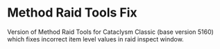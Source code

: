 # Method Raid Tools Fix

Version of Method Raid Tools for Cataclysm Classic (base version 5160) which fixes incorrect item level values in raid
inspect window.
